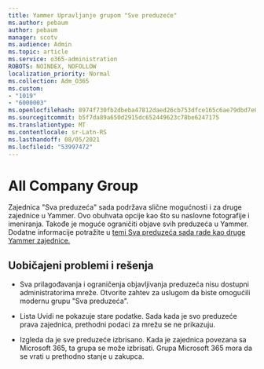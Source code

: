 ```yaml
---
title: Yammer Upravljanje grupom "Sve preduzeće"
ms.author: pebaum
author: pebaum
manager: scotv
ms.audience: Admin
ms.topic: article
ms.service: o365-administration
ROBOTS: NOINDEX, NOFOLLOW
localization_priority: Normal
ms.collection: Adm_O365
ms.custom:
- "1019"
- "6000003"
ms.openlocfilehash: 8974f730fb2dbeba47812daed26cb753dfce165c6ae79dbd7e630e6f195b278a
ms.sourcegitcommit: b5f7da89a650d2915dc652449623c78be6247175
ms.translationtype: MT
ms.contentlocale: sr-Latn-RS
ms.lasthandoff: 08/05/2021
ms.locfileid: "53997472"
---
```

# <a name="all-company-group"></a>All Company Group

Zajednica "Sva preduzeća" sada podržava slične mogućnosti i za druge zajednice u Yammer. Ovo obuhvata opcije kao što su naslovne fotografije i imeniranja. Takođe je moguće ograničiti objave svih preduzeća u Yammer. Dodatne informacije potražite u [temi Sva preduzeća sada rade kao druge Yammer zajednice.](https://docs.microsoft.com/yammer/manage-yammer-groups/yammer-all-company-yammer-community)

## <a name="common-issues-and-solutions"></a>Uobičajeni problemi i rešenja

- Sva prilagođavanja i ograničenja objavljivanja preduzeća nisu dostupni administratorima mreže. Otvorite zahtev za uslugom da biste omogućili modernu grupu "Sva preduzeća".

- Lista Uvidi ne pokazuje stare podatke. Sada kada je svo preduzeće prava zajednica, prethodni podaci za mrežu se ne prikazuju.

- Izgleda da je sve preduzeće izbrisano. Kada je zajednica povezana sa Microsoft 365, ta grupa se može izbrisati. Grupa Microsoft 365 mora da se vrati u prethodno stanje u zakupca.


